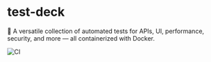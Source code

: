 # test-deck
🧪 A versatile collection of automated tests for APIs, UI, performance, security, and more — all containerized with Docker.

![CI](https://github.com/jpequeno96/test-deck/actions/workflows/ci.yml/badge.svg)
